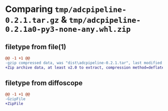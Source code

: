 # Comparing `tmp/adcpipeline-0.2.1.tar.gz` & `tmp/adcpipeline-0.2.1a0-py3-none-any.whl.zip`

## filetype from file(1)

```diff
@@ -1 +1 @@
-gzip compressed data, was "dist\adcpipeline-0.2.1.tar", last modified: Mon Apr 24 11:34:19 2023, max compression
+Zip archive data, at least v2.0 to extract, compression method=deflate
```

## filetype from diffoscope

```diff
@@ -1 +1 @@
-GzipFile
+ZipFile
```

